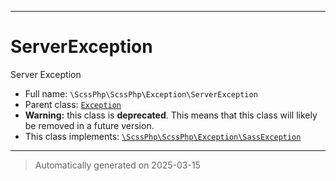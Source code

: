 ***

# ServerException

Server Exception



* Full name: `\ScssPhp\ScssPhp\Exception\ServerException`
* Parent class: [`Exception`](../../../Exception.md)
* **Warning:** this class is **deprecated**. This means that this class will likely be removed in a future version.
* This class implements:
[`\ScssPhp\ScssPhp\Exception\SassException`](./SassException.md)






***
> Automatically generated on 2025-03-15
